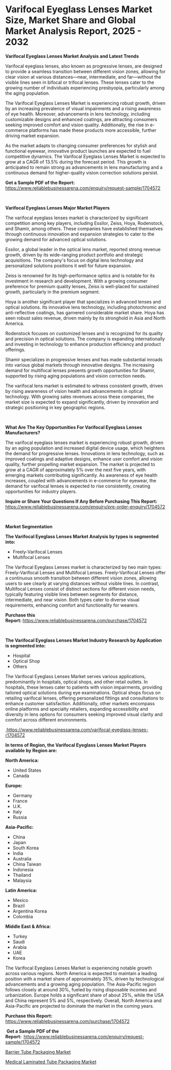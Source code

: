<p><h1>Varifocal Eyeglass Lenses Market Size, Market Share and Global Market Analysis Report, 2025 - 2032</h1></p><p><strong>Varifocal Eyeglass Lenses Market Analysis and Latest Trends</strong></p>
<p><p>Varifocal eyeglass lenses, also known as progressive lenses, are designed to provide a seamless transition between different vision zones, allowing for clear vision at various distances—near, intermediate, and far—without the visible lines seen in bifocal or trifocal lenses. These lenses cater to the growing number of individuals experiencing presbyopia, particularly among the aging population.</p><p>The Varifocal Eyeglass Lenses Market is experiencing robust growth, driven by an increasing prevalence of visual impairments and a rising awareness of eye health. Moreover, advancements in lens technology, including customizable designs and enhanced coatings, are attracting consumers seeking improved comfort and vision quality. Additionally, the rise in e-commerce platforms has made these products more accessible, further driving market expansion.</p><p>As the market adapts to changing consumer preferences for stylish and functional eyewear, innovative product launches are expected to fuel competitive dynamics. The Varifocal Eyeglass Lenses Market is expected to grow at a CAGR of 13.5% during the forecast period. This growth is anticipated to remain strong as advancements in lens manufacturing and a continuous demand for higher-quality vision correction solutions persist.</p></p>
<p><strong>Get a Sample PDF of the Report:&nbsp;</strong> <a href="https://www.reliablebusinessarena.com/enquiry/request-sample/1704572?utm_campaign=2039&utm_medium=2&utm_source=Github&utm_content=ia&utm_term=27032025&utm_id=varifocal-eyeglass-lenses">https://www.reliablebusinessarena.com/enquiry/request-sample/1704572</a></p>
<p>&nbsp;</p>
<p><strong>Varifocal Eyeglass Lenses Major Market Players</strong></p>
<p><p>The varifocal eyeglass lenses market is characterized by significant competition among key players, including Essilor, Zeiss, Hoya, Rodenstock, and Shamir, among others. These companies have established themselves through continuous innovation and expansion strategies to cater to the growing demand for advanced optical solutions.</p><p>Essilor, a global leader in the optical lens market, reported strong revenue growth, driven by its wide-ranging product portfolio and strategic acquisitions. The company's focus on digital lens technology and personalized solutions positions it well for future expansion.</p><p>Zeiss is renowned for its high-performance optics and is notable for its investment in research and development. With a growing consumer preference for premium quality lenses, Zeiss is well-placed for sustained growth, particularly in the premium segment.</p><p>Hoya is another significant player that specializes in advanced lenses and optical solutions. Its innovative lens technology, including photochromic and anti-reflective coatings, has garnered considerable market share. Hoya has seen robust sales revenue, driven mainly by its stronghold in Asia and North America.</p><p>Rodenstock focuses on customized lenses and is recognized for its quality and precision in optical solutions. The company is expanding internationally and investing in technology to enhance production efficiency and product offerings.</p><p>Shamir specializes in progressive lenses and has made substantial inroads into various global markets through innovative designs. The increasing demand for multifocal lenses presents growth opportunities for Shamir, supported by rising aging populations and vision correction needs.</p><p>The varifocal lens market is estimated to witness consistent growth, driven by rising awareness of vision health and advancements in optical technology. With growing sales revenues across these companies, the market size is expected to expand significantly, driven by innovation and strategic positioning in key geographic regions.</p></p>
<p>&nbsp;</p>
<p><strong>What Are The Key Opportunities For Varifocal Eyeglass Lenses Manufacturers?</strong></p>
<p><p>The varifocal eyeglass lenses market is experiencing robust growth, driven by an aging population and increased digital device usage, which heightens the demand for progressive lenses. Innovations in lens technology, such as improved coatings and adaptive designs, enhance user comfort and vision quality, further propelling market expansion. The market is projected to grow at a CAGR of approximately 5% over the next five years, with emerging markets contributing significantly. As awareness of eye health increases, coupled with advancements in e-commerce for eyewear, the demand for varifocal lenses is expected to rise consistently, creating opportunities for industry players.</p></p>
<p><strong>Inquire or Share Your Questions If Any Before Purchasing This Report:</strong> <a href="https://www.reliablebusinessarena.com/enquiry/pre-order-enquiry/1704572?utm_campaign=2039&utm_medium=2&utm_source=Github&utm_content=ia&utm_term=27032025&utm_id=varifocal-eyeglass-lenses">https://www.reliablebusinessarena.com/enquiry/pre-order-enquiry/1704572</a></p>
<p>&nbsp;</p>
<p><strong>Market Segmentation</strong></p>
<p><strong>The Varifocal Eyeglass Lenses Market Analysis by types is segmented into:</strong></p>
<p><ul><li>Freely-Varifocal Lenses</li><li>Multifocal Lenses</li></ul></p>
<p><p>The Varifocal Eyeglass Lenses market is characterized by two main types: Freely-Varifocal Lenses and Multifocal Lenses. Freely-Varifocal Lenses offer a continuous smooth transition between different vision zones, allowing users to see clearly at varying distances without visible lines. In contrast, Multifocal Lenses consist of distinct sections for different vision needs, typically featuring visible lines between segments for distance, intermediate, and near vision. Both types cater to diverse visual requirements, enhancing comfort and functionality for wearers.</p></p>
<p><strong>Purchase this Report:&nbsp;</strong><a href="https://www.reliablebusinessarena.com/purchase/1704572?utm_campaign=2039&utm_medium=2&utm_source=Github&utm_content=ia&utm_term=27032025&utm_id=varifocal-eyeglass-lenses">https://www.reliablebusinessarena.com/purchase/1704572</a></p>
<p>&nbsp;</p>
<p><strong>The Varifocal Eyeglass Lenses Market Industry Research by Application is segmented into:</strong></p>
<p><ul><li>Hospital</li><li>Optical Shop</li><li>Others</li></ul></p>
<p><p>The Varifocal Eyeglass Lenses Market serves various applications, predominantly in hospitals, optical shops, and other retail outlets. In hospitals, these lenses cater to patients with vision impairments, providing tailored optical solutions during eye examinations. Optical shops focus on retailing varifocal lenses, offering personalized fittings and consultations to enhance customer satisfaction. Additionally, other markets encompass online platforms and specialty retailers, expanding accessibility and diversity in lens options for consumers seeking improved visual clarity and comfort across different environments.</p></p>
<p><a href="https://www.reliablebusinessarena.com/varifocal-eyeglass-lenses-r1704572?utm_campaign=2039&utm_medium=2&utm_source=Github&utm_content=ia&utm_term=27032025&utm_id=varifocal-eyeglass-lenses">&nbsp;https://www.reliablebusinessarena.com/varifocal-eyeglass-lenses-r1704572</a></p>
<p><strong>In terms of Region, the Varifocal Eyeglass Lenses Market Players available by Region are:</strong></p>
<p>
    <p> <strong> North America: </strong>
        <ul>
            <li>United States</li>
            <li>Canada</li>
        </ul>
        </p> 
    <p> <strong> Europe: </strong>
        <ul>
            <li>Germany</li>
            <li>France</li>
            <li>U.K.</li>
            <li>Italy</li>
            <li>Russia</li>
        </ul>
        </p> 
    <p> <strong> Asia-Pacific: </strong>
        <ul>
            <li>China</li>
            <li>Japan</li>
            <li>South Korea</li>
            <li>India</li>
            <li>Australia</li>
            <li>China Taiwan</li>
            <li>Indonesia</li>
            <li>Thailand</li>
            <li>Malaysia</li>
        </ul>
        </p> 
    <p> <strong> Latin America: </strong>
        <ul>
            <li>Mexico</li>
            <li>Brazil</li>
            <li>Argentina Korea</li>
            <li>Colombia</li>
        </ul>
        </p> 
    <p> <strong> Middle East & Africa: </strong>
        <ul>
            <li>Turkey</li>
            <li>Saudi</li>
            <li>Arabia</li>
            <li>UAE</li>
            <li>Korea</li>
        </ul>
    </p>
    </p>
<p><p>The Varifocal Eyeglass Lenses Market is experiencing notable growth across various regions. North America is expected to maintain a leading position with a market share of approximately 35%, driven by technological advancements and a growing aging population. The Asia-Pacific region follows closely at around 30%, fueled by rising disposable incomes and urbanization. Europe holds a significant share of about 25%, while the USA and China represent 5% and 5%, respectively. Overall, North America and Asia-Pacific are projected to dominate the market in the coming years.</p></p>
<p><strong>Purchase this Report: </strong><a href="https://www.reliablebusinessarena.com/purchase/1704572?utm_campaign=2039&utm_medium=2&utm_source=Github&utm_content=ia&utm_term=27032025&utm_id=varifocal-eyeglass-lenses">https://www.reliablebusinessarena.com/purchase/1704572</a></p>
<p>&nbsp;<strong>Get a Sample PDF of the Report:&nbsp;&nbsp;</strong><a href="https://www.reliablebusinessarena.com/enquiry/request-sample/1704572?utm_campaign=2039&utm_medium=2&utm_source=Github&utm_content=ia&utm_term=27032025&utm_id=varifocal-eyeglass-lenses">https://www.reliablebusinessarena.com/enquiry/request-sample/1704572</a></p>
<p><strong></strong></p>
<p><p><a href="https://github.com/orlinvisonju/Market-Research-Report-List-1/blob/main/barrier-tube-packaging-market.md?utm_campaign=2039&utm_medium=2&utm_source=Github&utm_content=ia&utm_term=27032025&utm_id=varifocal-eyeglass-lenses">Barrier Tube Packaging Market</a></p><p><a href="https://github.com/wiltsdeenyuw/Market-Research-Report-List-1/blob/main/medical-laminated-tube-packaging-market.md?utm_campaign=2039&utm_medium=2&utm_source=Github&utm_content=ia&utm_term=27032025&utm_id=varifocal-eyeglass-lenses">Medical Laminated Tube Packaging Market</a></p></p>
